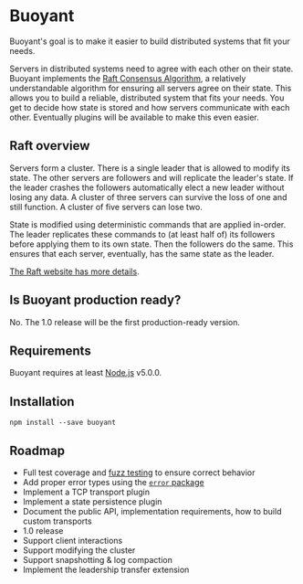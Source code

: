 # Buoyant

Buoyant's goal is to make it easier to build distributed systems that fit your
needs.

Servers in distributed systems need to agree with each other on their state.
Buoyant implements the [Raft Consensus Algorithm](https://raft.github.io), a
relatively understandable algorithm for ensuring all servers agree on their
state. This allows you to build a reliable, distributed system that fits your
needs. You get to decide how state is stored and how servers communicate with
each other. Eventually plugins will be available to make this even easier.

## Raft overview

Servers form a cluster. There is a single leader that is allowed to modify its
state. The other servers are followers and will replicate the leader's state. If
the leader crashes the followers automatically elect a new leader without losing
any data. A cluster of three servers can survive the loss of one and still
function. A cluster of five servers can lose two.

State is modified using deterministic commands that are applied in-order. The
leader replicates these commands to (at least half of) its followers before
applying them to its own state. Then the followers do the same. This ensures
that each server, eventually, has the same state as the leader.

[The Raft website has more details](https://raft.github.io).

## Is Buoyant production ready?

No. The 1.0 release will be the first production-ready version.

## Requirements

Buoyant requires at least [Node.js](https://nodejs.org) v5.0.0.

## Installation

```
npm install --save buoyant
```

## Roadmap

* Full test coverage and
[fuzz testing](https://colin-scott.github.io/blog/2015/10/07/fuzzing-raft-for-fun-and-profit/)
to ensure correct behavior
* Add proper error types using the
[`error` package](https://www.npmjs.com/package/error)
* Implement a TCP transport plugin
* Implement a state persistence plugin
* Document the public API, implementation requirements, how to build custom
transports
* 1.0 release
* Support client interactions
* Support modifying the cluster
* Support snapshotting & log compaction
* Implement the leadership transfer extension
